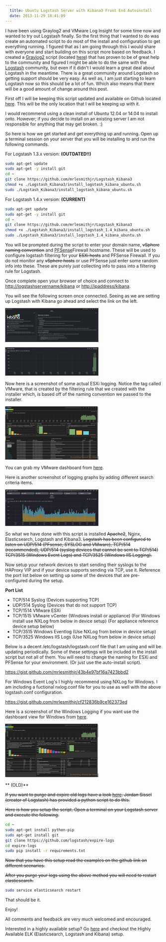 ```yaml
---
  title: Ubuntu Logstash Server with Kibana3 Front End Autoinstall
  date: 2013-11-29 18:41:09
---
```


I have been using Graylog2 and VMware Log Insight for some time now and
wanted to try out Logstash finally. So the first thing that I wanted to
do was create an automated script to do most of the install and
configuration to get everything running. I figured that as I am going
through this I would share with everyone and start building on this
script more based on feedback. I created a [Graylog2](http://graylog2.org "http\://graylog2.org") script (located [here](https://everythingshouldbevirtual.com/ubuntu-12-04-graylog2-installation "http\://everythingshouldbevirtual.com/ubuntu-12-04-graylog2-installation"))
that has proven to be of great help to the community and figured I might
be able to do the same with the [Logstash](http://logstash.net "http\://logstash.net")
community, but even if it didn't I would learn a great deal about Logstash in the
meantime. There is a great community around Logstash so getting support
should be very easy. As well as, I am just starting to learn Logstash
now so this should be a lot of fun. Which also means that there will be
a good amount of change around this post.

First off I will be keeping this script updated and available on Github
located [here](https://github.com/mrlesmithjr/Logstash_Kibana3 "https\://github.com/mrlesmithjr/Logstash_Kibana3").
This will be the only location that I will be keeping up with it.

I would recommend using a clean install of Ubuntu 12.04 or 14.04 to
install onto. However; if you decide to install on an existing server I
am not responsible for anything that may get broken. :)

So here is how we get started and get everything up and running. Open up
a terminal session on your server that you will be installing to and run
the following commands.

For Logstash 1.3.x version: **(OUTDATED!!)**

```bash
sudo apt-get update
sudo apt-get -y install git
cd ~
git clone https://github.com/mrlesmithjr/Logstash_Kibana3
chmod +x ./Logstash_Kibana3/install_logstash_kibana_ubuntu.sh
sudo ./Logstash_Kibana3/install_logstash_kibana_ubuntu.sh
```

For Logstash 1.4.x version: **(CURRENT)**

```bash
sudo apt-get update
sudo apt-get -y install git
cd ~
git clone https://github.com/mrlesmithjr/Logstash_Kibana3
chmod +x ./Logstash_Kibana3/install_logstash_1.4_kibana_ubuntu.sh
sudo ./Logstash_Kibana3/install_logstash_1.4_kibana_ubuntu.sh
```

You will be prompted during the script to enter your domain name,
~~vSphere naming convention~~ and
[PFSense](https://www.pfsense.org/ "https\://www.pfsense.org/")Firewall
hostname. These will be used to configure logstash filtering for your
~~ESXi hosts~~ and PFSense Firewall. If you do not monitor any ~~vSphere
hosts~~ or use PFSense just enter some random info into these. These are
purely just collecting info to pass into a filtering rule for Logstash.

Once complete open your browser of choice and connect to
<http://logstashservername/kibana> or <http://ipaddress/kibana>.

You will see the following screen once connected. Seeing as we are
setting up Logstash with Kibana go ahead and select the link on the
left.

![19-31-11](../../assets/19-31-11-300x109.png)

![Screen Shot 2013-11-29 at 6.38.39 PM](../../assets/Screen-Shot-2013-11-29-at-6.38.39-PM-300x91.png)

Now here is a screenshot of some actual ESXi logging. Notice the tag
called VMware, that is created by the filtering rule that we created
with the installer which, is based off of the naming convention we
passed to the installer.

![Logstash_VMware_Dashboard](../../assets/Logstash_VMware_Dashboard-300x171.png)

You can grab my VMware dashboard from [here](https://gist.github.com/mrlesmithjr/8f8ff8e2e8e6f43cb701 "https\://gist.github.com/mrlesmithjr/8f8ff8e2e8e6f43cb701").

Here is another screenshot of logging graphs by adding different search
criteria items.

![10-22-26](../../assets/10-22-26-300x117.png)

So what we have done with this script is installed ~~Apache2~~, Nginx,
Elasticsearch, Logstash and Kibana3. ~~Logstash has been configured to
listen on UDP/514 (PFsense, SYSLOG and VMware), TCP/514 (recommended),
UDP/514 (syslog devices that cannot be sent to TCP/514) TCP/3515
(Windows Event Logs) and TCP/3525 (Windows IIS Logging).~~

Now setup your network devices to start sending their syslogs to the
HAProxy VIP and if your device supports sending via TCP, use it.
Reference the port list below on setting up some of the devices that are
pre-configured during the setup.

**Port List**

-   TCP/514 Syslog (Devices supporting TCP)
-   UDP/514 Syslog (Devices that do not support TCP)
-   TCP/1514 VMware ESXi
-   TCP/1515 VMware vCenter (Windows install or appliance) (For Windows
    install use NXLog from below in device setup) (For appliance reference
    device setup below)
-   TCP/3515 Windows Eventlog (Use NXLog from below in device setup)
-   TCP/3525 Windows IIS Logs (Use NXLog from below in device setup)

Below is a decent /etc/logstash/logstash.conf file that I am using and
will be updating periodically. Some of these settings will be included
in the install script but not all of them. You will need to change the
naming for ESXi and PFSense for your environment. (Or just use the
auto-install script).

<https://gist.github.com/mrlesmithjr/43b4e97bf16a7423bbd2>

For Windows Event Log's I highly recommend using NXLog for Windows. I
am including a fuctional nxlog.conf file for you to use as well with the
above logstash.conf configuration.

<https://gist.github.com/mrlesmithjr/cf212836b9ce162373ed>

Here is a screenshot of the Windows Logging if you want use the
dashboard view for Windows from
[here](https://gist.github.com/mrlesmithjr/42db96d077f4d1035186 "https\://gist.github.com/mrlesmithjr/42db96d077f4d1035186").

![Logstash_Windows_Dashboard](../../assets/Logstash_Windows_Dashboard-300x171.png)

** (OLD)**

~~If you want to purge and expire old logs have a look
[here](https://github.com/logstash/expire-logs "https\://github.com/logstash/expire-logs").
Jordan Sissel (creator of Logstash) has provided a python script to do
this.~~

~~Here is how you setup the script. Open a terminal on your Logstash
server and execute the following.~~

```bash
cd ~
sudo apt-get install python-pip
sudo apt-get install git
git clone https://github.com/logstash/expire-logs
cd expire-logs
sudo pip install -r requirements.txt
```

~~Now that you have this setup read the examples on the github link on
different scenarios.~~

~~After you purge your logs using the above method you will need to
restart elasticsearch.~~

```bash
sudo service elasticsearch restart
```

That should be it.

Enjoy!

All comments and feedback are very much welcomed and encouraged.

Interested in a highly available setup? Go
[here](https://everythingshouldbevirtual.com/highly-available-elk-elasticsearch-logstash-kibana-setup "Highly Available ELK (Elasticsearch, Logstash and Kibana) Setup") and
checkout the Highly Available ELK (Elasticsearch, Logstash and Kibana)
setup.
